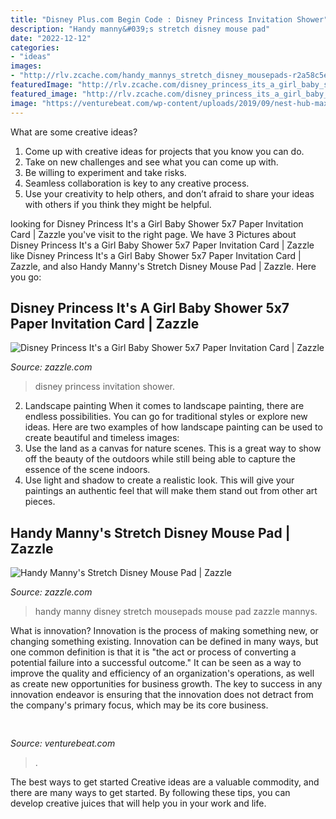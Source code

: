 ```yaml
---
title: "Disney Plus.com Begin Code : Disney Princess Invitation Shower"
description: "Handy manny&#039;s stretch disney mouse pad"
date: "2022-12-12"
categories:
- "ideas"
images:
- "http://rlv.zcache.com/handy_mannys_stretch_disney_mousepads-r2a58c5e16c7747d293cff9b94b55a5cc_x74vk_8byvr_512.jpg"
featuredImage: "http://rlv.zcache.com/disney_princess_its_a_girl_baby_shower_invitation-r131a670f3c1840d0898d8d7014ec596b_zkrqs_1200.jpg?rlvnet=1&amp;view_padding=[0.452380952380952,0,0.452380952380952,0]"
featured_image: "http://rlv.zcache.com/disney_princess_its_a_girl_baby_shower_invitation-r131a670f3c1840d0898d8d7014ec596b_zkrqs_1200.jpg?rlvnet=1&amp;view_padding=[0.452380952380952,0,0.452380952380952,0]"
image: "https://venturebeat.com/wp-content/uploads/2019/09/nest-hub-max-assigned-reminder.jpg?w=800"
---
```



What are some creative ideas?
1. Come up with creative ideas for projects that you know you can do.
2. Take on new challenges and see what you can come up with. 
3. Be willing to experiment and take risks. 
4. Seamless collaboration is key to any creative process. 
5. Use your creativity to help others, and don’t afraid to share your ideas with others if you think they might be helpful.

	

		
looking for Disney Princess It&#039;s a Girl Baby Shower 5x7 Paper Invitation Card | Zazzle you've visit to the right page. We have 3 Pictures about Disney Princess It&#039;s a Girl Baby Shower 5x7 Paper Invitation Card | Zazzle like Disney Princess It&#039;s a Girl Baby Shower 5x7 Paper Invitation Card | Zazzle,  and also Handy Manny&#039;s Stretch Disney Mouse Pad | Zazzle. Here you go:
		
    
## Disney Princess It&#039;s A Girl Baby Shower 5x7 Paper Invitation Card | Zazzle

<img loading=lazy src="http://rlv.zcache.com/disney_princess_its_a_girl_baby_shower_invitation-r131a670f3c1840d0898d8d7014ec596b_zkrqs_1200.jpg?rlvnet=1&amp;view_padding=[0.452380952380952,0,0.452380952380952,0]" onerror="this.onerror=null;this.src='https://tse3.mm.bing.net/th?id=OIP.e6U_lnQmphylr8KajUBEfwHaD5&amp;pid=15.1';" alt="Disney Princess It&#039;s a Girl Baby Shower 5x7 Paper Invitation Card | Zazzle">

_Source: zazzle.com_

>disney princess invitation shower. 

	

2. Landscape painting
When it comes to landscape painting, there are endless possibilities. You can go for traditional styles or explore new ideas. Here are two examples of how landscape painting can be used to create beautiful and timeless images: 
2. Use the land as a canvas for nature scenes. This is a great way to show off the beauty of the outdoors while still being able to capture the essence of the scene indoors.
3. Use light and shadow to create a realistic look. This will give your paintings an authentic feel that will make them stand out from other art pieces.

    
## Handy Manny&#039;s Stretch Disney Mouse Pad | Zazzle

<img loading=lazy src="http://rlv.zcache.com/handy_mannys_stretch_disney_mousepads-r2a58c5e16c7747d293cff9b94b55a5cc_x74vk_8byvr_512.jpg" onerror="this.onerror=null;this.src='https://tse1.mm.bing.net/th?id=OIP.rnHA_LLfMIqKfOMU6jdGwwHaHa&amp;pid=15.1';" alt="Handy Manny&#039;s Stretch Disney Mouse Pad | Zazzle">

_Source: zazzle.com_

>handy manny disney stretch mousepads mouse pad zazzle mannys. 

	

What is innovation?
Innovation is the process of making something new, or changing something existing. Innovation can be defined in many ways, but one common definition is that it is "the act or process of converting a potential failure into a successful outcome." 
It can be seen as a way to improve the quality and efficiency of an organization's operations, as well as create new opportunities for business growth. 
The key to success in any innovation endeavor is ensuring that the innovation does not detract from the company's primary focus, which may be its core business.

    
## 

<img loading=lazy src="https://venturebeat.com/wp-content/uploads/2019/09/nest-hub-max-assigned-reminder.jpg?w=800" onerror="this.onerror=null;this.src='https://tse2.mm.bing.net/th?id=OIP.GurE41Br0FKPNk4NxgZcWwHaE7&amp;pid=15.1';" alt="">

_Source: venturebeat.com_

>. 

	

The best ways to get started
Creative ideas are a valuable commodity, and there are many ways to get started. By following these tips, you can develop creative juices that will help you in your work and life.

